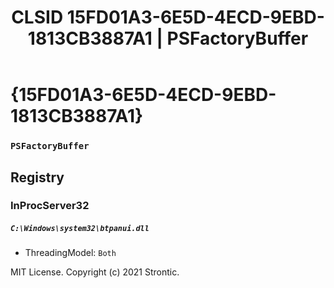 ﻿---
title: "CLSID 15FD01A3-6E5D-4ECD-9EBD-1813CB3887A1 | PSFactoryBuffer"
excerpt: What is COM-Object CLSID 15FD01A3-6E5D-4ECD-9EBD-1813CB3887A1?
---

# {15FD01A3-6E5D-4ECD-9EBD-1813CB3887A1}

### `PSFactoryBuffer`

## Registry


### InProcServer32

##### `C:\Windows\system32\btpanui.dll`
* ThreadingModel: `Both`

MIT License. Copyright (c) 2021 Strontic.


